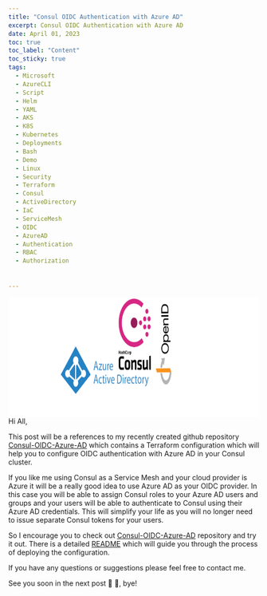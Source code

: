 ```yaml
---
title: "Consul OIDC Authentication with Azure AD"
excerpt: Consul OIDC Authentication with Azure AD
date: April 01, 2023
toc: true
toc_label: "Content"
toc_sticky: true
tags:
  - Microsoft
  - AzureCLI
  - Script
  - Helm
  - YAML
  - AKS
  - K8S
  - Kubernetes
  - Deployments
  - Bash
  - Demo
  - Linux
  - Security
  - Terraform
  - Consul
  - ActiveDirectory
  - IaC
  - ServiceMesh
  - OIDC
  - AzureAD
  - Authentication
  - RBAC
  - Authorization


---
```


<img align="right" width="550" height="240" src="../assets/images/post23/Logo.png">

Hi All,

This post will be a references to my recently created github repository [Consul-OIDC-Azure-AD](https://github.com/andriktr/consul-oidc-azure-ad) which contains a Terraform configuration which will help you to configure OIDC authentication with Azure AD in your Consul cluster.

If you like me using Consul as a Service Mesh and your cloud provider is Azure it will be a really good idea to use Azure AD as your OIDC provider. In this case you will be able to assign Consul roles to your Azure AD users and groups and your users will be able to authenticate to Consul using their Azure AD credentials. This will simplify your life as you will no longer need to issue separate Consul tokens for your users.

So I encourage you to check out [Consul-OIDC-Azure-AD](https://github.com/andriktr/consul-oidc-azure-ad) repository and try it out. There is a detailed [README](https://github.com/andriktr/consul-oidc-azure-ad#readme) which will guide you through the process of deploying the configuration.

If you have any questions or suggestions please feel free to contact me.

See you soon in the next post 🤜 🤛, bye!
